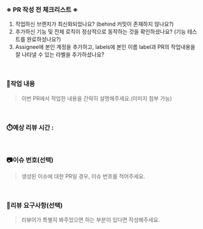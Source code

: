 ### ※ PR 작성 전 체크리스트 ※
1. 작업하신 브랜치가 최신화되었나요? (behind 커밋이 존재하지 않나요?)
2. 추가하신 기능 및 전체 로직이 정상적으로 동작하는 것을 확인하셨나요? (기능 테스트를 완료하셨나요?)
3. Assignee에 본인 계정을 추가하고, labels에 본인 이름 label과 PR의 작업내용을 잘 나타낼 수 있는 라벨을 추가하셨나요?
<br/>

### 📝작업 내용
> 이번 PR에서 작업한 내용을 간략히 설명해주세요.(이미지 첨부 가능)
<br/>

### ⏱️예상 리뷰 시간 : 
<br/>

### 📷이슈 번호(선택)
> 생성된 이슈에 대한 PR일 경우, 이슈 번호를 적어주세요. <br/>
<br/>

### 💬리뷰 요구사항(선택)
> 리뷰어가 특별히 봐주었으면 하는 부분이 있다면 작성해주세요.<br/>
